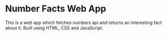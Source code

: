 # Number Facts Web App
This is a web app which fetches numbers api and returns an interesting fact about it. Built using HTML, CSS and JavaScript.
